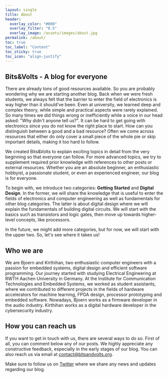 ```yaml
---
layout: single
title: About
header:
  overlay_color: "#000"
  overlay_filter: "0.5"
  overlay_image: /assets/images/about.jpg
permalink: /about/
toc: true
toc_label: "Content"
toc_sticky: true
toc_icon: "align-justify"
---
```


## Bits&Volts - A blog for everyone

There are already tons of good resources available. So you are probably
wondering why we are starting another blog. Back when we were fresh students, we
always felt that the barrier to enter the field of electronics is way higher
than it should've been. Even at university, we learned deep and complex theory,
while simple and practical aspects were rarely explained. So many times we did
things wrong or inefficiently while a voice in our head asked: "Why didn't
anyone tell us?". It can be hard to get going with electronics since you do not
know the right place to start. How can you distinguish between a good and a bad
resource? Often we come across resources that either do only cover a small piece
of the whole pie or skip important details, making it too hard to follow.

We created Bits&Volts to explain exciting topics in detail from the very
beginning so that everyone can follow. For more advanced topics, we try to
supplement required prior knowledge with references to other posts or external
resources. Whether you are an absolute beginner, an enthusiastic hobbyist, a
passionate student, or even an experienced engineer, our blog is for everyone.

To begin with, we introduce two categories: **Getting Started** and **Digital
Design**. In the former, we will share the knowledge that is useful to enter the
fields of electronics and computer engineering as well as fundamentals for other
blog categories. The latter is about digital design where we will explain the
fundamentals of building digital circuits. We will start with the basics such as
transistors and logic gates, then move up towards higher-level concepts, like
processors.

In the future, we might add more categories, but for now, we will start with the
upper two. So, let's see where it takes us!

## Who we are

We are Bjoern and Kirthihan, two enthusiastic computer engineers with a passion
for embedded systems, digital design and efficient software programming. Our
journey started with studying Electrical Engineering at RWTH Aachen University
in Germany. At the Institute for Communication Technologies and Embedded
Systems, we worked as student assistants, where we contributed to different
projects in the fields of hardware accelerators for machine learning, FPGA
design, processor prototyping and embedded software. Nowadays, Bjoern works as a
firmware developer in the audio industry. Kirthihan works as a digital hardware
developer in the cybersecurity industry.

## How you can reach us

If you want to get in touch with us, there are several ways to do so. First of
all, you can comment below any of our posts. We highly appreciate any
constructive feedback, especially in the early stages of our blog. You can also
reach us via email at <contact@bitsandvolts.org>.

Make sure to follow us on [Twitter](https://twitter.com/bitsandvolts) where we
share any news and updates regarding our blog.
